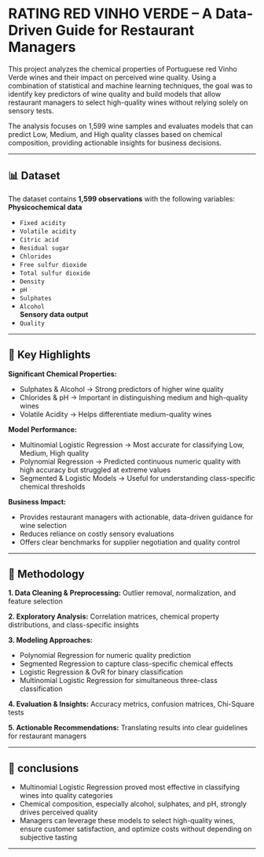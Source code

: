 # RATING RED VINHO VERDE – A Data-Driven Guide for Restaurant Managers
This project analyzes the chemical properties of Portuguese red Vinho Verde wines and their impact on perceived wine quality. Using a combination of statistical and machine learning techniques, the goal was to identify key predictors of wine quality and build models that allow restaurant managers to select high-quality wines without relying solely on sensory tests.

The analysis focuses on 1,599 wine samples and evaluates models that can predict Low, Medium, and High quality classes based on chemical composition, providing actionable insights for business decisions.

---

## 📊 Dataset
The dataset contains **1,599 observations** with the following variables:  
**Physicochemical data**  
- `Fixed acidity`  
- `Volatile acidity`  
- `Citric acid`  
- `Residual sugar`  
- `Chlorides`  
- `Free sulfur dioxide`  
- `Total sulfur dioxide`  
- `Density`  
- `pH`  
- `Sulphates`  
- `Alcohol`  
**Sensory data output**  
- `Quality`  

---

## 🔎 Key Highlights
**Significant Chemical Properties:**
- Sulphates & Alcohol → Strong predictors of higher wine quality
- Chlorides & pH → Important in distinguishing medium and high-quality wines
- Volatile Acidity → Helps differentiate medium-quality wines

**Model Performance:**
- Multinomial Logistic Regression → Most accurate for classifying Low, Medium, High quality
- Polynomial Regression → Predicted continuous numeric quality with high accuracy but struggled at extreme values
- Segmented & Logistic Models → Useful for understanding class-specific chemical thresholds

**Business Impact:**
- Provides restaurant managers with actionable, data-driven guidance for wine selection
- Reduces reliance on costly sensory evaluations
- Offers clear benchmarks for supplier negotiation and quality control

---

## 🧪 Methodology
**1. Data Cleaning & Preprocessing:** Outlier removal, normalization, and feature selection  

**2. Exploratory Analysis:** Correlation matrices, chemical property distributions, and class-specific insights  

**3. Modeling Approaches:**
- Polynomial Regression for numeric quality prediction
- Segmented Regression to capture class-specific chemical effects
- Logistic Regression & OvR for binary classification
- Multinomial Logistic Regression for simultaneous three-class classification

**4. Evaluation & Insights:** Accuracy metrics, confusion matrices, Chi-Square tests  

**5. Actionable Recommendations:** Translating results into clear guidelines for restaurant managers

---

## 📌 conclusions
- Multinomial Logistic Regression proved most effective in classifying wines into quality categories  
- Chemical composition, especially alcohol, sulphates, and pH, strongly drives perceived quality  
- Managers can leverage these models to select high-quality wines, ensure customer satisfaction, and optimize costs without depending on subjective tasting

---
